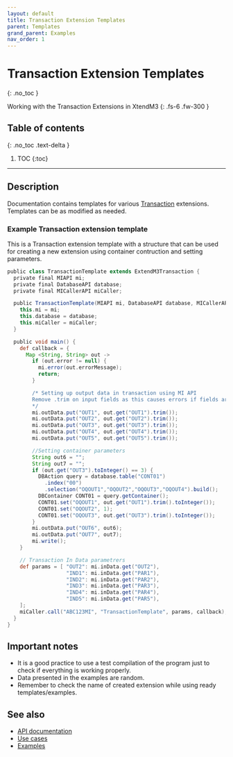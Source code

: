 ```yaml
---
layout: default
title: Transaction Extension Templates
parent: Templates
grand_parent: Examples
nav_order: 1
---
```


# Transaction Extension Templates
{: .no_toc }

Working with the Transaction Extensions in XtendM3
{: .fs-6 .fw-300 }

## Table of contents
{: .no_toc .text-delta }

1. TOC
{:toc}

---

## Description

Documentation contains templates for various [Transaction](../../../examples/) extensions.<br/>
Templates can be as modified as needed.

### Example Transaction extension template

This is a Transaction extension template with a structure that can be used for creating a new extension using container contruction and setting parameters.

```groovy
public class TransactionTemplate extends ExtendM3Transaction {
  private final MIAPI mi;
  private final DatabaseAPI database;
  private final MICallerAPI miCaller;

  public TransactionTemplate(MIAPI mi, DatabaseAPI database, MICallerAPI miCaller) {
    this.mi = mi;
    this.database = database;
    this.miCaller = miCaller;
  }

  public void main() {
    def callback = {
      Map <String, String> out ->
        if (out.error != null) {
          mi.error(out.errorMessage);
          return;
        }

        /* Setting up output data in transaction using MI API
        Remove .trim on input fields as this causes errors if fields are null
        */
        mi.outData.put("OUT1", out.get("OUT1").trim());
        mi.outData.put("OUT2", out.get("OUT2").trim());
        mi.outData.put("OUT3", out.get("OUT3").trim());
        mi.outData.put("OUT4", out.get("OUT4").trim());
        mi.outData.put("OUT5", out.get("OUT5").trim());

        //Setting container parameters
        String out6 = "";
        String out7 = "";
        if (out.get("OUT3").toInteger() == 3) {
          DBAction query = database.table("CONT01")
            .index("00")
            .selection("OQOUT1","OQOUT2","OQOUT3","OQOUT4").build();
          DBContainer CONT01 = query.getContainer();
          CONT01.set("OQOUT1", out.get("OUT1").trim().toInteger());
          CONT01.set("OQOUT2", 1);
          CONT01.set("OQOUT3", out.get("OUT3").trim().toInteger());
        }
        mi.outData.put("OUT6", out6);
        mi.outData.put("OUT7", out7);
        mi.write();
    }

    // Transaction In Data parametrers
    def params = [ "OUT2": mi.inData.get("OUT2"),
                   "IND1": mi.inData.get("PAR1"),
                   "IND2": mi.inData.get("PAR2"),
                   "IND3": mi.inData.get("PAR3"),
                   "IND4": mi.inData.get("PAR4"),
                   "IND5": mi.inData.get("PAR5"),
    ];
    miCaller.call("ABC123MI", "TransactionTemplate", params, callback);
  }
}
```
## Important notes
- It is a good practice to use a test compilation of the program just to check if everything is working properly.
- Data presented in the examples are random.
- Remember to check the name of created extension while using ready templates/examples. 
 
## See also
- [API documentation](../../../documentation/api-specification)
- [Use cases](../../../examples/use-cases)
- [Examples](../../../examples)
